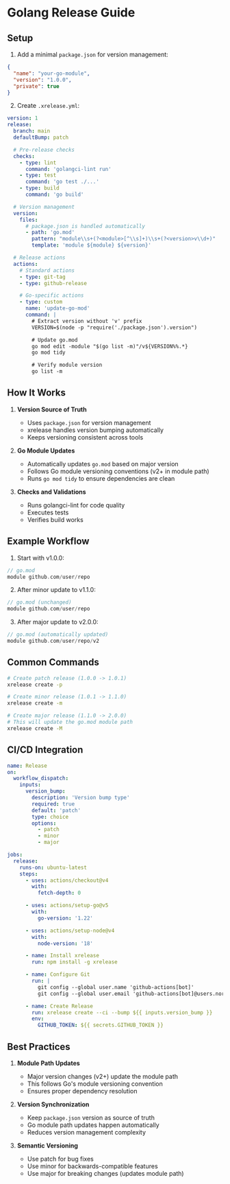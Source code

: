 # Golang Release Guide

## Setup

1. Add a minimal `package.json` for version management:

```json
{
  "name": "your-go-module",
  "version": "1.0.0",
  "private": true
}
```

2. Create `.xrelease.yml`:

```yaml
version: 1
release:
  branch: main
  defaultBump: patch

  # Pre-release checks
  checks:
    - type: lint
      command: 'golangci-lint run'
    - type: test
      command: 'go test ./...'
    - type: build
      command: 'go build'

  # Version management
  version:
    files:
      # package.json is handled automatically
      - path: 'go.mod'
        pattern: "module\\s+(?<module>[^\\s]+)\\s+(?<version>v\\d+)"
        template: 'module ${module} ${version}'

  # Release actions
  actions:
    # Standard actions
    - type: git-tag
    - type: github-release

    # Go-specific actions
    - type: custom
      name: 'update-go-mod'
      command: |
        # Extract version without 'v' prefix
        VERSION=$(node -p "require('./package.json').version")

        # Update go.mod
        go mod edit -module "$(go list -m)"/v${VERSION%%.*}
        go mod tidy

        # Verify module version
        go list -m
```

## How It Works

1. **Version Source of Truth**

   - Uses `package.json` for version management
   - xrelease handles version bumping automatically
   - Keeps versioning consistent across tools

2. **Go Module Updates**

   - Automatically updates `go.mod` based on major version
   - Follows Go module versioning conventions (v2+ in module path)
   - Runs `go mod tidy` to ensure dependencies are clean

3. **Checks and Validations**
   - Runs golangci-lint for code quality
   - Executes tests
   - Verifies build works

## Example Workflow

1. Start with v1.0.0:

```go
// go.mod
module github.com/user/repo
```

2. After minor update to v1.1.0:

```go
// go.mod (unchanged)
module github.com/user/repo
```

3. After major update to v2.0.0:

```go
// go.mod (automatically updated)
module github.com/user/repo/v2
```

## Common Commands

```bash
# Create patch release (1.0.0 -> 1.0.1)
xrelease create -p

# Create minor release (1.0.1 -> 1.1.0)
xrelease create -m

# Create major release (1.1.0 -> 2.0.0)
# This will update the go.mod module path
xrelease create -M
```

## CI/CD Integration

```yaml
name: Release
on:
  workflow_dispatch:
    inputs:
      version_bump:
        description: 'Version bump type'
        required: true
        default: 'patch'
        type: choice
        options:
          - patch
          - minor
          - major

jobs:
  release:
    runs-on: ubuntu-latest
    steps:
      - uses: actions/checkout@v4
        with:
          fetch-depth: 0

      - uses: actions/setup-go@v5
        with:
          go-version: '1.22'

      - uses: actions/setup-node@v4
        with:
          node-version: '18'

      - name: Install xrelease
        run: npm install -g xrelease

      - name: Configure Git
        run: |
          git config --global user.name 'github-actions[bot]'
          git config --global user.email 'github-actions[bot]@users.noreply.github.com'

      - name: Create Release
        run: xrelease create --ci --bump ${{ inputs.version_bump }}
        env:
          GITHUB_TOKEN: ${{ secrets.GITHUB_TOKEN }}
```

## Best Practices

1. **Module Path Updates**

   - Major version changes (v2+) update the module path
   - This follows Go's module versioning convention
   - Ensures proper dependency resolution

2. **Version Synchronization**

   - Keep `package.json` version as source of truth
   - Go module path updates happen automatically
   - Reduces version management complexity

3. **Semantic Versioning**
   - Use patch for bug fixes
   - Use minor for backwards-compatible features
   - Use major for breaking changes (updates module path)
